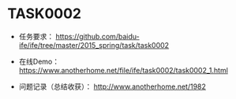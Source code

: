 # TASK0002

+ 任务要求： https://github.com/baidu-ife/ife/tree/master/2015_spring/task/task0002

+ 在线Demo： https://www.anotherhome.net/file/ife/task0002/task0002_1.html

+ 问题记录（总结收获）： http://www.anotherhome.net/1982